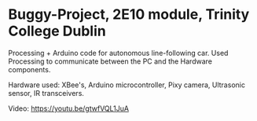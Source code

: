 # Buggy-Project, 2E10 module, Trinity College Dublin
Processing + Arduino code for autonomous line-following car. Used Processing to communicate between the PC and the Hardware components.

Hardware used: XBee's, Arduino microcontroller, Pixy camera, Ultrasonic sensor, IR transceivers.

Video: https://youtu.be/gtwfVQL1JuA
